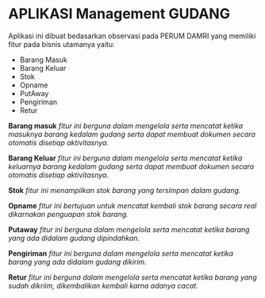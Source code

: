 # APLIKASI Management GUDANG 
Aplikasi ini dibuat bedasarkan observasi pada PERUM DAMRI yang memiliki fitur pada bisnis utamanya yaitu:
- Barang Masuk
- Barang Keluar
- Stok
- Opname
- PutAway
- Pengiriman
- Retur

**Barang masuk**
_fitur ini berguna dalam mengelola serta mencatat ketika masuknya barang kedalam gudang serta dapat membuat dokumen secara otomatis disetiap aktivitasnya._

**Barang Keluar**
_fitur ini berguna dalam mengelola serta mencatat ketika keluarnya barang kedalam gudang serta dapat membuat dokumen secara otomatis disetiap aktivitasnya._

**Stok**
_fitur ini menampilkan stok barang yang tersimpan dalam gudang._

**Opname**
_fitur ini bertujuan untuk mencatat kembali stok barang secara real dikarnakan penguapan stok barang._

**Putaway**
_fitur ini berguna dalam mengelola serta mencatat ketika barang yang ada didalam gudang dipindahkan._

**Pengiriman**
_fitur ini berguna dalam mengelola serta mencatat ketika barang yang ada didalam gudang dikirim._

**Retur**
_fitur ini berguna dalam mengelola serta mencatat ketika barang yang sudah dikriim, dikembalikan kembali karna adanya cacat._
